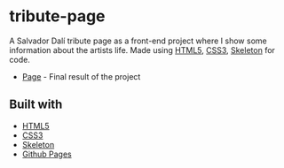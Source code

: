 # tribute-page
A Salvador Dalí tribute page as a front-end project where I show some information about the artists life. Made using [HTML5](https://developer.mozilla.org/es/docs/HTML/HTML5), [CSS3](https://developer.mozilla.org/es/docs/Web/CSS/CSS3), [Skeleton](http://getskeleton.com/) for code.

- [Page](https://fatimahsacha.github.io/tribute-page/) - Final result of the project

## Built with
- [HTML5](https://developer.mozilla.org/es/docs/HTML/HTML5)
- [CSS3](https://developer.mozilla.org/es/docs/Web/CSS/CSS3)
- [Skeleton](http://getskeleton.com/)
- [Github Pages](https://pages.github.com/)
